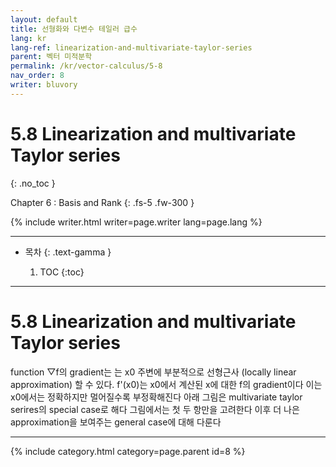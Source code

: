```yaml
---
layout: default
title: 선형화와 다변수 테일러 급수
lang: kr
lang-ref: linearization-and-multivariate-taylor-series
parent: 벡터 미적분학
permalink: /kr/vector-calculus/5-8
nav_order: 8
writer: bluvory
---
```


# 5.8 Linearization and multivariate Taylor series
{: .no_toc }


Chapter 6 : Basis and Rank
{: .fs-5 .fw-300 }


{% include writer.html writer=page.writer lang=page.lang %}

---

- 목차
    {: .text-gamma }

    1. TOC
    {:toc}

---

# 5.8 Linearization and multivariate Taylor series
function ▽f의 gradient는 는 x0 주변에 부분적으로 선형근사 (locally linear approximation) 할 수 있다. f'(x0)는 x0에서 계산된 x에 대한 f의 gradient이다
이는 x0에서는 정확하지만 멀어질수록 부정확해진다
아래 그림은 multivariate taylor serires의 special case로 해다 그림에서는 첫 두 항만을 고려한다
이후 더 나은 approximation을 보여주는 general case에 대해 다룬다

---

{% include category.html category=page.parent id=8 %}

